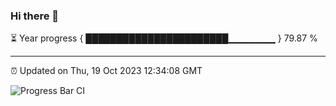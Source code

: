 ### Hi there 👋

⏳ Year progress { ███████████████████████▁▁▁▁▁▁▁ } 79.87 %

---

⏰ Updated on Thu, 19 Oct 2023 12:34:08 GMT

![Progress Bar CI](https://github.com/ZhaoGui/ZhaoGui/workflows/Progress%20Bar%20CI/badge.svg)
